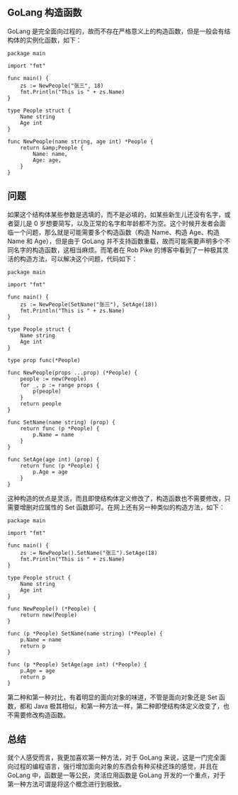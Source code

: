 ## GoLang 构造函数

GoLang 是完全面向过程的，故而不存在严格意义上的构造函数，但是一般会有结构体的实例化函数，如下：

```
package main

import "fmt"

func main() {
    zs := NewPeople("张三", 18)
    fmt.Println("This is " + zs.Name)
}

type People struct {
    Name string
    Age int
}

func NewPeople(name string, age int) *People {
    return &amp;People {
        Name: name,
        Age: age,
    }
}
```

## 问题

如果这个结构体某些参数是选填的，而不是必填的，如某些新生儿还没有名字，或者婴儿是 0 岁想要简写，以及正常的名字和年龄都不为空。这个时候开发者会面临一个问题，那么就是可能需要多个构造函数（构造 Name、构造 Age、构造 Name 和 Age），但是由于 GoLang 并不支持函数重载，故而可能需要声明多个不同名字的构造函数，这相当麻烦。而笔者在 Rob Pike 的博客中看到了一种极其灵活的构造方法，可以解决这个问题，代码如下：

```
package main

import "fmt"

func main() {
    zs := NewPeople(SetName("张三"), SetAge(18))
    fmt.Println("This is " + zs.Name)
}

type People struct {
    Name string
    Age int
}

type prop func(*People)

func NewPeople(props ...prop) (*People) {
    people := new(People)
    for _, p := range props {
        p(people)
    }
    return people
}

func SetName(name string) (prop) {
    return func (p *People) {
        p.Name = name
    }
}

func SetAge(age int) (prop) {
    return func (p *People) {
        p.Age = age
    }
}
```

这种构造的优点是灵活，而且即使结构体定义修改了，构造函数也不需要修改，只需要增删对应属性的 Set 函数即可。在网上还有另一种类似的构造方法，如下：

```
package main

import "fmt"

func main() {
    zs := NewPeople().SetName("张三").SetAge(18)
    fmt.Println("This is " + zs.Name)
}

type People struct {
    Name string
    Age int
}

func NewPeople() (*People) {
    return new(People)
}

func (p *People) SetName(name string) (*People) {
    p.Name = name
    return p
}

func (p *People) SetAge(age int) (*People) {
    p.Age = age
    return p
}
```

第二种和第一种对比，有着明显的面向对象的味道，不管是面向对象还是 Set 函数，都和 Java 极其相似，和第一种方法一样，第二种即使结构体定义改变了，也不需要修改构造函数。

## 总结

就个人感受而言，我更加喜欢第一种方法，对于 GoLang 来说，这是一门完全面向过程的编程语言，强行增加面向对象的东西会有种买椟还珠的感觉，并且在 GoLang 中，函数是一等公民，灵活应用函数是 GoLang 开发的一个重点，对于第一种方法可谓是将这个概念进行到极致。
